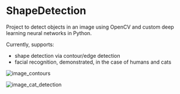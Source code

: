 # ShapeDetection

Project to detect objects in an image using OpenCV and custom deep learning neural networks in Python.

Currently, supports:
- shape detection via contour/edge detection
- facial recognition, demonstrated, in the case of humans and cats 


![image_contours](https://user-images.githubusercontent.com/50631178/134600142-e6f4c7c3-c98f-4cda-a152-6155be06e6e8.jpg)

![image_cat_detection](https://user-images.githubusercontent.com/50631178/134600109-5bfeb518-ef31-42ba-94b1-3aa3b3ddbae7.jpg)
